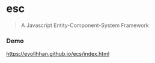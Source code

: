 # esc
> A Javascript Entity-Component-System Framework

### Demo

https://evollhhan.github.io/ecs/index.html
